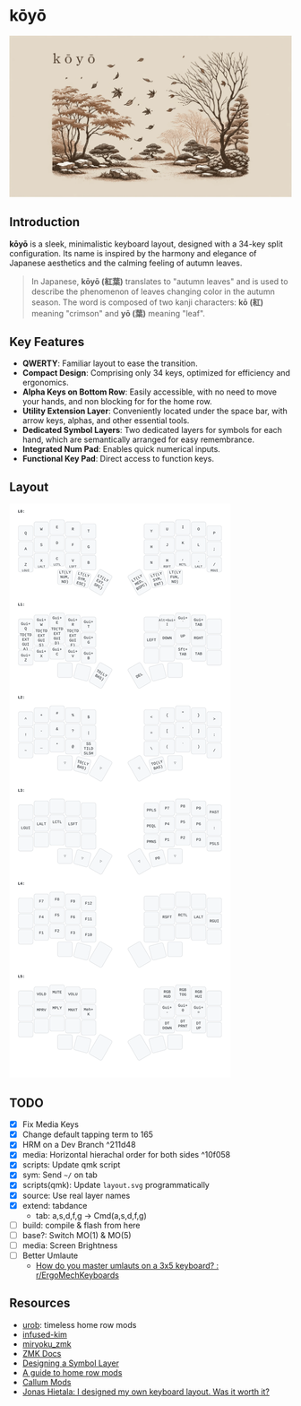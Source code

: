 # kōyō

![](./assets/banner.png)

## Introduction

**kōyō** is a sleek, minimalistic keyboard layout, designed with a 34-key split configuration. Its name is inspired by the harmony and elegance of Japanese aesthetics and the calming feeling of autumn leaves.

> In Japanese, **kōyō (紅葉)** translates to "autumn leaves" and is used to describe the phenomenon of leaves changing color in the autumn season. The word is composed of two kanji characters: **kō (紅)** meaning "crimson" and **yō (葉)** meaning "leaf".

## Key Features

- **QWERTY**: Familiar layout to ease the transition.
- **Compact Design**: Comprising only 34 keys, optimized for efficiency and ergonomics.
- **Alpha Keys on Bottom Row**: Easily accessible, with no need to move your hands, and non blocking for for the home row.
- **Utility Extension Layer**: Conveniently located under the space bar, with arrow keys, alphas, and other essential tools.
- **Dedicated Symbol Layers**: Two dedicated layers for symbols for each hand, which are semantically arranged for easy remembrance.
- **Integrated Num Pad**: Enables quick numerical inputs.
- **Functional Key Pad**: Direct access to function keys.

## Layout

![](./assets/layout.svg)

## TODO

- [x] Fix Media Keys
- [x] Change default tapping term to 165
- [x] HRM on a Dev Branch ^211d48
- [x] media: Horizontal hierachal order for both sides ^10f058
- [x] scripts: Update qmk script
- [x] sym: Send `~/` on tab
- [x] scripts(qmk): Update `layout.svg` programmatically
- [x] source: Use real layer names
- [x] extend: tabdance
  - tab: a,s,d,f,g -> Cmd(a,s,d,f,g)
- [ ] build: compile & flash from here
- [ ] base?: Switch MO(1) & MO(5)
- [ ] media: Screen Brightness
- [ ] Better Umlaute
  - [How do you master umlauts on a 3x5 keyboard? : r/ErgoMechKeyboards](https://www.reddit.com/r/ErgoMechKeyboards/comments/1cmh8ej/how_do_you_master_umlauts_on_a_3x5_keyboard/)

## Resources

- [urob](https://github.com/urob/zmk-config): timeless home row mods
- [infused-kim](https://github.com/infused-kim/zmk-config)
- [miryoku_zmk](https://github.com/manna-harbour/miryoku_zmk)
- [ZMK Docs](https://zmk.dev/docs)
- [Designing a Symbol Layer](https://getreuer.info/posts/keyboards/symbol-layer/index.html)
- [A guide to home row mods](https://precondition.github.io/home-row-mods#shift-thumb-keys)
- [Callum Mods](https://github.com/callum-oakley/qmk_firmware/tree/master/users/callum)
- [Jonas Hietala: I designed my own keyboard layout. Was it worth it?](https://www.jonashietala.se/blog/2023/11/02/i_designed_my_own_keyboard_layout_was_it_worth_it/)

